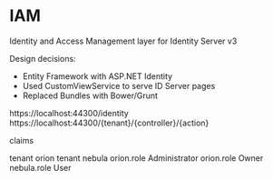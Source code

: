 # IAM
Identity and Access Management layer for Identity Server v3

Design decisions:
- Entity Framework with ASP.NET Identity
- Used CustomViewService to serve ID Server pages
- Replaced Bundles with Bower/Grunt 

https://localhost:44300/identity
https://localhost:44300/{tenant}/{controller}/{action}

claims

tenant 			orion
tenant			nebula
orion.role		Administrator
orion.role		Owner
nebula.role		User